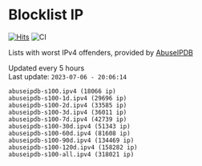 # Blocklist IP

[![Hits](https://hits.seeyoufarm.com/api/count/incr/badge.svg?url=https%3A%2F%2Fgithub.com%2Fborestad%2Fblocklist-ip%2F&count_bg=%2379C83D&title_bg=%23555555&icon=&icon_color=%23E7E7E7&title=hits&edge_flat=false)](https://hits.seeyoufarm.com)  ![CI](https://img.shields.io/github/workflow/status/borestad/blocklist-ip/CI?style=flat-square)

Lists with worst IPv4 offenders, provided by [AbuseIPDB](https://www.abuseipdb.com/)

<!-- FOOTER-PLACEHOLDER -->
Updated every 5 hours<br>
Last update: `2023-07-06 - 20:06:14`
```
abuseipdb-s100.ipv4 (18066 ip)
abuseipdb-s100-1d.ipv4 (29696 ip)
abuseipdb-s100-2d.ipv4 (33585 ip)
abuseipdb-s100-3d.ipv4 (36011 ip)
abuseipdb-s100-7d.ipv4 (42739 ip)
abuseipdb-s100-30d.ipv4 (51343 ip)
abuseipdb-s100-60d.ipv4 (81608 ip)
abuseipdb-s100-90d.ipv4 (134469 ip)
abuseipdb-s100-120d.ipv4 (158282 ip)
abuseipdb-s100-all.ipv4 (318021 ip)
```
